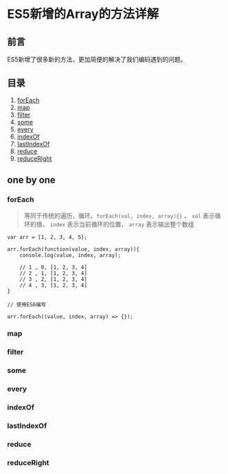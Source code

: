 # ES5新增的Array的方法详解

## 前言

ES5新增了很多新的方法，更加简便的解决了我们编码遇到的问题。

## 目录

1. [forEach](#forEach)
2. [map](#map)
3. [filter](#filter)
4. [some](#some)
5. [every](#every)
6. [indexOf](#indexOf)
7. [lastIndexOf](#lastIndexOf)
8. [reduce](#reduce)
9. [reduceRight](#reduceRight)


## one by one

<a name="forEach"></a>
### forEach

> 等同于传统的遍历，循环。`forEach(val, index, array){}` 。 `val` 表示循环的值， `index` 表示当前循环的位置， `array` 表示输出整个数组
```
var arr = [1, 2, 3, 4, 5];

arr.forEach(function(value, index, array)){
    console.log(value, index, array);
    
    // 1 , 0, [1, 2, 3, 4]
    // 2 , 1, [1, 2, 3, 4]
    // 3 , 2, [1, 2, 3, 4]
    // 4 , 3, [1, 2, 3, 4]
}

// 使用ES6编写

arr.forEach((value, index, array) => {});
```
<a name="map"></a>
### map

<a name="filter"></a>
### filter

<a name="some"></a>
### some

<a name="every"></a>
### every

<a name="indexOf"></a>
### indexOf

<a name="lastIndexOf"></a>
### lastIndexOf

<a name="reduce"></a>
### reduce

<a name="reduceRight"></a>
### reduceRight